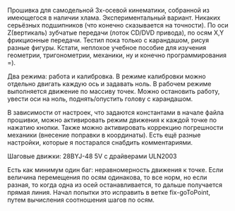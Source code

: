 
Прошивка для самодельной 3х-осевой кинематики, собранной из имеющегося в наличии хлама. Экспериментальный вариант. Никаких серьёзных подшипников (что конечно сказывается на точности). По оси Z(вертикаль) зубчатые передачи (лоток CD/DVD привода), по осям X,Y фрикционные передачи. Тестил пока только с карандашом, рисуя разные фигуры. Кстати, неплохое учебное пособие для изучения геометрии, тригонометрии, механики, ну и конечно программирования =).

Два режима: работа и калибровка. В режиме калибровки можно отдельно двигать каждую ось и задавать ноль. В рабочем режиме выполняется движение по массиву точек. Можно остановить работу, увести оси на ноль, поднять/опустить голову с карандашом.

В зависимости от настроек, что задаются константами в начале файла прошивки, можно активировать режим движения к каждой точке по нажатию кнопки. Также можно активировать коррекцию погрешности механики (внесение поправки в координаты). Есть ещё разные настройки, которые я постарался снабдить комментариями.

Шаговые движки: 28BYJ-48 5V с драйверами ULN2003

Есть как минимум один баг: неравномерность движения к точке. Если величина перемещения по осям одинакова, то все норм, но если разная, то когда одна из осей останавливается, то дальше получается прямая линия. Начал попытки это исправить в ветке fix-goToPoint, путем вычисления соотношения шагов по осям.
